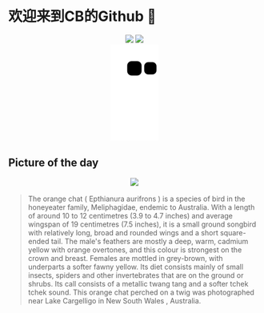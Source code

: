 
# 欢迎来到CB的Github 👋

<div align="center">
  <img height="137px" src="https://github-readme-stats.vercel.app/api?username=SuperCB&show_icons=true&theme=radical" />
  <img height="137px" src="https://github-readme-stats.vercel.app/api/top-langs/?username=SuperCB&hide_title=true&hide_border=true&layout=compact&langs_count=6&text_color=000&icon_color=fff" />
</div>


<div align="center">
    <img src="./contribution-snake/github-contribution-grid-snake.svg" />
</div>



## Picture of the day
<div align="center">
  <img width=400px src="https://upload.wikimedia.org/wikipedia/commons/thumb/d/de/Orange_Chat_9034.jpg/750px-Orange_Chat_9034.jpg" />
</div>

>The  orange chat  ( Epthianura aurifrons ) is a species of bird in the  honeyeater  family, Meliphagidae, endemic to Australia. With a length of around 10 to 12 centimetres (3.9 to 4.7 inches) and average wingspan of 19 centimetres (7.5 inches), it is a small ground  songbird  with relatively long, broad and rounded wings and a short square-ended tail. The male's feathers are mostly a deep, warm, cadmium yellow with orange overtones, and this colour is strongest on the crown and breast. Females are mottled in grey-brown, with underparts a softer fawny yellow. Its diet consists mainly of small insects, spiders and other invertebrates that are on the ground or shrubs. Its  call  consists of a metallic  twang tang  and a softer  tchek tchek  sound. This orange chat perched on a twig was photographed near  Lake Cargelligo  in  New South Wales , Australia.


